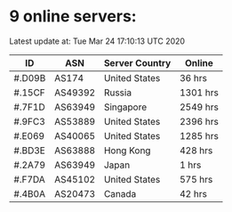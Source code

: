 # 9 online servers:

Latest update at: Tue Mar 24 17:10:13 UTC 2020

| ID | ASN | Server Country | Online |
| -- | --- | -------------- | ------ |
| #.D09B | AS174 | United States | 36 hrs |
| #.15CF | AS49392 | Russia | 1301 hrs |
| #.7F1D | AS63949 | Singapore | 2549 hrs |
| #.9FC3 | AS53889 | United States | 2396 hrs |
| #.E069 | AS40065 | United States | 1285 hrs |
| #.BD3E | AS63888 | Hong Kong | 428 hrs |
| #.2A79 | AS63949 | Japan | 1 hrs |
| #.F7DA | AS45102 | United States | 575 hrs |
| #.4B0A | AS20473 | Canada | 42 hrs |

